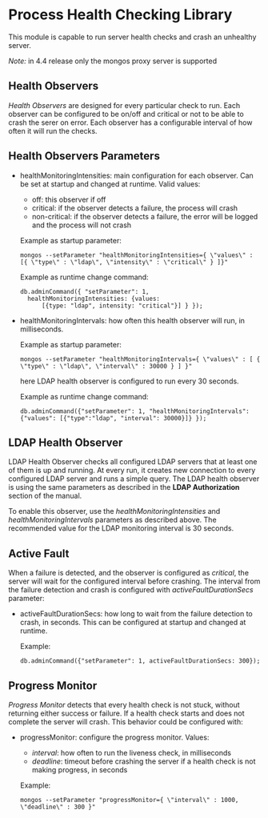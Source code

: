 # Process Health Checking Library

This module is capable to run server health checks and crash an unhealthy server.

*Note:* in 4.4 release only the mongos proxy server is supported

## Health Observers

*Health Observers* are designed for every particular check to run. Each observer can be configured to be on/off and critical or not to be able to crash the serer on error. Each observer has a configurable interval of how often it will run the checks.

## Health Observers Parameters

- healthMonitoringIntensities: main configuration for each observer. Can be set at startup and changed at runtime. Valid values:
  - off: this observer if off
  - critical: if the observer detects a failure, the process will crash
  - non-critical: if the observer detects a failure, the error will be logged and the process will not crash


   Example as startup parameter:
   ```
   mongos --setParameter "healthMonitoringIntensities={ \"values\" : [{ \"type\" : \"ldap\", \"intensity\" : \"critical\" } ]}"
   ```

   Example as runtime change command:
   ```
   db.adminCommand({ "setParameter": 1,
     healthMonitoringIntensities: {values:
         [{type: "ldap", intensity: "critical"}] } });
   ```

- healthMonitoringIntervals: how often this health observer will run, in milliseconds.

   Example as startup parameter:
   ```
   mongos --setParameter "healthMonitoringIntervals={ \"values\" : [ { \"type\" : \"ldap\", \"interval\" : 30000 } ] }"
   ```
   here LDAP health observer is configured to run every 30 seconds.

   Example as runtime change command:
   ```
   db.adminCommand({"setParameter": 1, "healthMonitoringIntervals":{"values": [{"type":"ldap", "interval": 30000}]} });
   ```

## LDAP Health Observer

LDAP Health Observer checks all configured LDAP servers that at least one of them is up and running. At every run, it creates new connection to every configured LDAP server and runs a simple query. The LDAP health observer is using the same parameters as described in the **LDAP Authorization** section of the manual.

To enable this observer, use the *healthMonitoringIntensities* and *healthMonitoringIntervals* parameters as described above. The recommended value for the LDAP monitoring interval is 30 seconds.


## Active Fault

When a failure is detected, and the observer is configured as *critical*, the server will wait for the configured interval before crashing. The interval from the failure detection and crash is configured with *activeFaultDurationSecs* parameter:

- activeFaultDurationSecs: how long to wait from the failure detection to crash, in seconds. This can be configured at startup and changed at runtime.

  Example:
  ```
  db.adminCommand({"setParameter": 1, activeFaultDurationSecs: 300});
  ```

## Progress Monitor

*Progress Monitor* detects that every health check is not stuck, without returning either success or failure. If a health check starts and does not complete the server will crash. This behavior could be configured with:

- progressMonitor: configure the progress monitor. Values:
  - *interval*: how often to run the liveness check, in milliseconds
  - *deadline*: timeout before crashing the server if a health check is not making progress, in seconds

   Example:
   ```
   mongos --setParameter "progressMonitor={ \"interval\" : 1000, \"deadline\" : 300 }"
   ```

